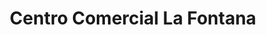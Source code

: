 ---
title: "Centro Comercial La Fontana"
url: /santiago-de-surco/centro-comercial-la-fontana/
shop: centro comercial
---